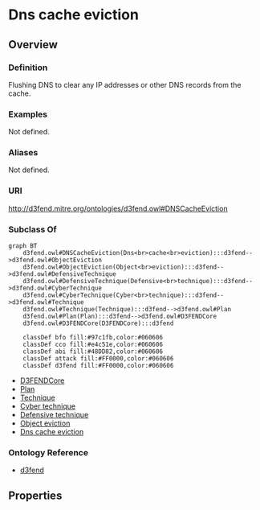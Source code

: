 # Dns cache eviction

## Overview

### Definition
Flushing DNS to clear any IP addresses or other DNS records from the cache.

### Examples
Not defined.

### Aliases
Not defined.

### URI
http://d3fend.mitre.org/ontologies/d3fend.owl#DNSCacheEviction

### Subclass Of
```mermaid
graph BT
    d3fend.owl#DNSCacheEviction(Dns<br>cache<br>eviction):::d3fend-->d3fend.owl#ObjectEviction
    d3fend.owl#ObjectEviction(Object<br>eviction):::d3fend-->d3fend.owl#DefensiveTechnique
    d3fend.owl#DefensiveTechnique(Defensive<br>technique):::d3fend-->d3fend.owl#CyberTechnique
    d3fend.owl#CyberTechnique(Cyber<br>technique):::d3fend-->d3fend.owl#Technique
    d3fend.owl#Technique(Technique):::d3fend-->d3fend.owl#Plan
    d3fend.owl#Plan(Plan):::d3fend-->d3fend.owl#D3FENDCore
    d3fend.owl#D3FENDCore(D3FENDCore):::d3fend
    
    classDef bfo fill:#97c1fb,color:#060606
    classDef cco fill:#e4c51e,color:#060606
    classDef abi fill:#48DD82,color:#060606
    classDef attack fill:#FF0000,color:#060606
    classDef d3fend fill:#FF0000,color:#060606
```

- [D3FENDCore](/docs/ontology/reference/model/D3FENDCore/D3FENDCore.md)
- [Plan](/docs/ontology/reference/model/D3FENDCore/Plan/Plan.md)
- [Technique](/docs/ontology/reference/model/D3FENDCore/Plan/Technique/Technique.md)
- [Cyber technique](/docs/ontology/reference/model/D3FENDCore/Plan/Technique/Cyber%20technique/Cyber%20technique.md)
- [Defensive technique](/docs/ontology/reference/model/D3FENDCore/Plan/Technique/Cyber%20technique/Defensive%20technique/Defensive%20technique.md)
- [Object eviction](/docs/ontology/reference/model/D3FENDCore/Plan/Technique/Cyber%20technique/Defensive%20technique/Object%20eviction/Object%20eviction.md)
- [Dns cache eviction](/docs/ontology/reference/model/D3FENDCore/Plan/Technique/Cyber%20technique/Defensive%20technique/Object%20eviction/Dns%20cache%20eviction/Dns%20cache%20eviction.md)


### Ontology Reference
- [d3fend](http://d3fend.mitre.org/ontologies/d3fend.owl#)

## Properties

